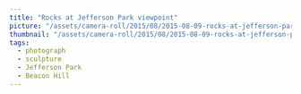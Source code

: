 ```yaml
---
title: "Rocks at Jefferson Park viewpoint"
picture: "/assets/camera-roll/2015/08/2015-08-09-rocks-at-jefferson-park-viewpoint/20150809_195945693_iOS.jpg"
thumbnail: "/assets/camera-roll/2015/08/2015-08-09-rocks-at-jefferson-park-viewpoint/20150809_195945693_iOS-thumbnail.jpg"
tags:
  - photograph
  - sculpture
  - Jefferson Park
  - Beacon Hill
---
```

